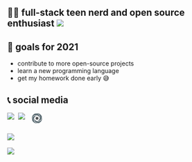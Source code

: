 ## 👨‍💻 full-stack teen nerd and open source enthusiast ![](https://komarev.com/ghpvc/?username=poseidoncoder&style=flat-square)

## 🥅 goals for 2021

* contribute to more open-source projects
* learn a new programming language
* get my homework done early 😅

## 📞 social media

[<img width=25 align="left" src="https://cdn4.iconfinder.com/data/icons/logos-and-brands/512/91_Discord_logo_logos-512.png"/>](https://discord.bio/p/devposeidon)

[<img width=31 align="left" src="https://i.pinimg.com/originals/19/7b/36/197b365922d1ea3aa1a932ff9bbda4a6.png"/>](https://www.youtube.com/channel/UCb0JVK0TmpYueYTx5Te0fUw)

[<img width=25 align="left" src="assets/images/replit.png"/>](https://repl.it/@PowerCoder) 

<br />
<br />

![](https://github-profile-trophy.vercel.app/?username=poseidoncoder&theme=dracula)

![](https://github-readme-stats.vercel.app/api/top-langs/?username=poseidoncoder&theme=dracula&layout=compact)
